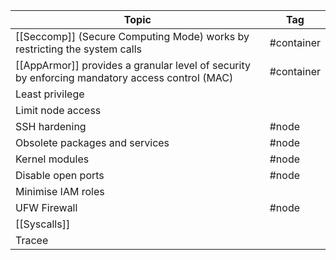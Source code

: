 | Topic                                                                                          | Tag        |
| ---------------------------------------------------------------------------------------------- | ---------- |
| [[Seccomp]] (Secure Computing Mode) works by restricting the system calls                      | #container |
| [[AppArmor]] provides a granular level of security by enforcing mandatory access control (MAC) | #container |
| Least privilege                                                                                |            |
| Limit node access                                                                              |            |
| SSH hardening                                                                                  | #node      |
| Obsolete packages and services                                                                 | #node      |
| Kernel modules                                                                                 | #node      |
| Disable open ports                                                                             | #node      |
| Minimise IAM roles                                                                             |            |
| UFW Firewall                                                                                   | #node      |
| [[Syscalls]]                                                                                   |            |
| Tracee                                                                                         |            |
